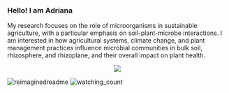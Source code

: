 ### Hello! I am Adriana
My research focuses on the role of microorganisms in sustainable agriculture, with a particular emphasis on soil-plant-microbe interactions. I am interested in how agricultural systems, climate change, and plant management practices influence microbial communities in bulk soil, rhizosphere, and rhizoplane, and their overall impact on plant health.

<p align="center">
  <a href="https://skillicons.dev">
    <img src="https://skillicons.dev/icons?i=apple,github,latex,notion,perl,ps,r&theme=light" />
  </a>
</p>

<img src="https://myreadme.vercel.app/api/embed/adrianagiongo?panels=userstatistics,toprepositories,toplanguages,commitgraph" alt="reimaginedreadme" />
<img src="https://komarev.com/ghpvc/?username=adrianagiongo&color=blue" alt="watching_count" />

<!--
**adrianagiongo/adrianagiongo** is a ✨ _special_ ✨ repository because its `README.md` (this file) appears on your GitHub profile.

Here are some ideas to get you started:
<img src="https://profile-counter.glitch.me/{adrianagiongo}/count.svg" alt="adrianagiongo :: Visitor's Count" />
- 🔭 I’m currently working on ...
- 🌱 I’m currently learning ...
- 👯 I’m looking to collaborate on ...
- 🤔 I’m looking for help with ...
- 💬 Ask me about ...
- 📫 How to reach me: ...
- 😄 Pronouns: ...
- ⚡ Fun fact: ...
-->
